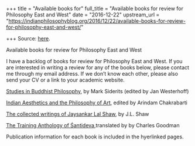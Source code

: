 +++
title = "Available books for"
full_title = "Available books for review for Philosophy East and West"
date = "2016-12-22"
upstream_url = "https://indianphilosophyblog.org/2016/12/22/available-books-for-review-for-philosophy-east-and-west/"

+++
Source: [here](https://indianphilosophyblog.org/2016/12/22/available-books-for-review-for-philosophy-east-and-west/).

Available books for review for Philosophy East and West

I have a backlog of books for review for Philosophy East and West. If
you are interested in writing a review for any of the books below,
please contact me through my email address. If we don’t know each other,
please also send your CV or a link to your academic website.

[Studies in Buddhist
Philosophy](https://global.oup.com/academic/product/studies-in-buddhist-philosophy-9780198754862?cc=us&lang=en&),
by Mark Siderits (edited by Jan Westerhoff)

[Indian Aesthetics and the Philosophy of
Art](http://www.bloomsbury.com/us/the-bloomsbury-research-handbook-of-indian-aesthetics-and-the-philosophy-of-art-9781472528353/),
edited by Arindam Chakrabarti

[The collected writings of Jaysankar Lal
Shaw](http://www.bloomsbury.com/us/the-collected-writings-of-jaysankar-lal-shaw-indian-analytic-and-anglophone-philosophy-9781474245050/),
by J.L. Shaw

[The Training Anthology of
Śantideva](https://www.oupjapan.co.jp/en/node/15459),translated by by
Charles Goodman

Publication information for each book is included in the hyerlinked
pages.
